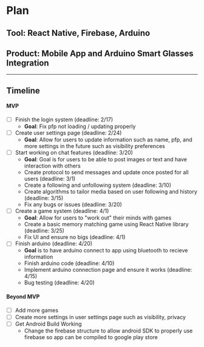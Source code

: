 # Plan

## Tool: React Native, Firebase, Arduino
## Product: Mobile App and Arduino Smart Glasses Integration

---

## Timeline

#### MVP

- [ ] Finish the login system (deadline: 2/17)
  - **Goal**: Fix pfp not loading / updating properly
- [ ] Create user settings page (deadline: 2/24)
  - **Goal**: Allow for users to update information such as name, pfp, and more settings in the future such as visibility preferences
- [ ] Start working on chat features (deadline: 3/20)
  - **Goal**: Goal is for users to be able to post images or text and have interaction with others
  - Create protocol to send messages and update once posted for all users (deadline: 3/1)
  - Create a following and unfollowing system (deadline: 3/10)
  - Create algorithms to tailor media based on user following and history (deadline: 3/15)
  - Fix any bugs or issues (deadline: 3/20)
- [ ] Create a game system (deadline: 4/1)
  - **Goal**: Allow for users to "work out" their minds with games
  - Create a basic memory matching game using React Native library (deadline: 3/25)
  - Fix UI and ensure no bigs (deadline: 4/1)
- [ ] Finish arduino (deadline: 4/20)
  - **Goal** is to have arduino connect to app using bluetooth to recieve information
  - Finish arduino code (deadline: 4/10)
  - Implement arduino connection page and ensure it works (deadline: 4/15)
  - Bug testing (deadline: 4/20) 

#### Beyond MVP

- [ ] Add more games
- [ ] Create more settings in user settings page such as visibility, privacy
- [ ] Get Android Build Working
  - Change the firebase structure to allow android SDK to properly use firebase so app can be compiled to google play store


<!-- EXAMPLE

## Tool: APIs
## Product: Green Glass Door riddle app

## Timeline

### MVP

- [ ] Front-end
  - [x] Webpage to collect input from user (deadline: 4/15)
  - [ ] Webpage to display "yes, but a ___ can't" or "no, but a ___ can" (deadline: 5/1)
- [x] Back-end
  - [x] Use regex to test whether or not the word can go through the GGD (deadline: 3/1)
  - [x] Use the Twinword API to find related words (deadline: 3/15)
    - [ ] Iterate through the words until an opposite example can be found (deadline: 4/1)

#### Beyond MVP

- [ ] Use another API to make sure the opposite example is a noun
- [ ] Automate notification of API limit to make sure I don’t exceed free quota
- [ ] A multiple choice quizzer that will test the user’s knowledge of the solution

-->





<!-- DO NOT USE THIS YET

| Name | Glows | Grows |
| -------- | ------- | ------- |
|   |   |
|   |   |
|   |   |
|   |   |
|   |   |
|   |   |

-->
